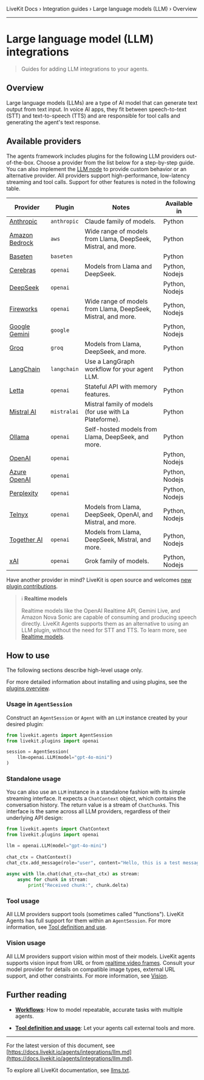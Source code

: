 LiveKit Docs › Integration guides › Large language models (LLM) › Overview

---

# Large language model (LLM) integrations

> Guides for adding LLM integrations to your agents.

## Overview

Large language models (LLMs) are a type of AI model that can generate text output from text input. In voice AI apps, they fit between speech-to-text (STT) and text-to-speech (TTS) and are responsible for tool calls and generating the agent's text response.

## Available providers

The agents framework includes plugins for the following LLM providers out-of-the-box. Choose a provider from the list below for a step-by-step guide. You can also implement the [LLM node](https://docs.livekit.io/agents/build/nodes.md#llm_node) to provide custom behavior or an alternative provider. All providers support high-performance, low-latency streaming and tool calls. Support for other features is noted in the following table.

| Provider | Plugin | Notes | Available in |
| -------- | ------ | ----- | ------------ |
| [Anthropic](https://docs.livekit.io/agents/integrations/llm/anthropic.md) | `anthropic` | Claude family of models. | Python |
| [Amazon Bedrock](https://docs.livekit.io/agents/integrations/llm/aws.md) | `aws` | Wide range of models from Llama, DeepSeek, Mistral, and more. | Python |
| [Baseten](https://docs.livekit.io/agents/integrations/llm/baseten.md) | `baseten` |  | Python |
| [Cerebras](https://docs.livekit.io/agents/integrations/llm/cerebras.md) | `openai` | Models from Llama and DeepSeek. | Python, Nodejs |
| [DeepSeek](https://docs.livekit.io/agents/integrations/llm/deepseek.md) | `openai` |  | Python, Nodejs |
| [Fireworks](https://docs.livekit.io/agents/integrations/llm/fireworks.md) | `openai` | Wide range of models from Llama, DeepSeek, Mistral, and more. | Python, Nodejs |
| [Google Gemini](https://docs.livekit.io/agents/integrations/llm/gemini.md) | `google` |  | Python, Nodejs |
| [Groq](https://docs.livekit.io/agents/integrations/llm/groq.md) | `groq` | Models from Llama, DeepSeek, and more. | Python |
| [LangChain](https://docs.livekit.io/agents/integrations/llm/langchain.md) | `langchain` | Use a LangGraph workflow for your agent LLM. | Python |
| [Letta](https://docs.livekit.io/agents/integrations/llm/letta.md) | `openai` | Stateful API with memory features. | Python |
| [Mistral AI](https://docs.livekit.io/agents/integrations/llm/mistralai.md) | `mistralai` | Mistral family of models (for use with La Plateforme). | Python |
| [Ollama](https://docs.livekit.io/agents/integrations/llm/ollama.md) | `openai` | Self-hosted models from Llama, DeepSeek, and more. | Python |
| [OpenAI](https://docs.livekit.io/agents/integrations/llm/openai.md) | `openai` |  | Python, Nodejs |
| [Azure OpenAI](https://docs.livekit.io/agents/integrations/llm/azure-openai.md) | `openai` |  | Python, Nodejs |
| [Perplexity](https://docs.livekit.io/agents/integrations/llm/perplexity.md) | `openai` |  | Python, Nodejs |
| [Telnyx](https://docs.livekit.io/agents/integrations/llm/telnyx.md) | `openai` | Models from Llama, DeepSeek, OpenAI, and Mistral, and more. | Python, Nodejs |
| [Together AI](https://docs.livekit.io/agents/integrations/llm/together.md) | `openai` | Models from Llama, DeepSeek, Mistral, and more. | Python, Nodejs |
| [xAI](https://docs.livekit.io/agents/integrations/llm/xai.md) | `openai` | Grok family of models. | Python, Nodejs |

Have another provider in mind? LiveKit is open source and welcomes [new plugin contributions](https://docs.livekit.io/agents/integrations.md#contribute).

> ℹ️ **Realtime models**
> 
> Realtime models like the OpenAI Realtime API, Gemini Live, and Amazon Nova Sonic are capable of consuming and producing speech directly. LiveKit Agents supports them as an alternative to using an LLM plugin, without the need for STT and TTS. To learn more, see [Realtime models](https://docs.livekit.io/agents/integrations/realtime.md).

## How to use

The following sections describe high-level usage only.

For more detailed information about installing and using plugins, see the [plugins overview](https://docs.livekit.io/agents/integrations.md#install).

### Usage in `AgentSession`

Construct an `AgentSession` or `Agent` with an `LLM` instance created by your desired plugin:

```python
from livekit.agents import AgentSession
from livekit.plugins import openai

session = AgentSession(
    llm=openai.LLM(model="gpt-4o-mini")
)

```

### Standalone usage

You can also use an `LLM` instance in a standalone fashion with its simple streaming interface. It expects a `ChatContext` object, which contains the conversation history. The return value is a stream of `ChatChunk`s. This interface is the same across all LLM providers, regardless of their underlying API design:

```python
from livekit.agents import ChatContext
from livekit.plugins import openai

llm = openai.LLM(model="gpt-4o-mini")
    
chat_ctx = ChatContext()
chat_ctx.add_message(role="user", content="Hello, this is a test message!")
    
async with llm.chat(chat_ctx=chat_ctx) as stream:
    async for chunk in stream:
        print("Received chunk:", chunk.delta)

```

### Tool usage

All LLM providers support tools (sometimes called "functions"). LiveKit Agents has full support for them within an `AgentSession`. For more information, see [Tool definition and use](https://docs.livekit.io/agents/build/tools.md).

### Vision usage

All LLM providers support vision within most of their models. LiveKit agents supports vision input from URL or from [realtime video frames](https://docs.livekit.io/home/client/tracks.md). Consult your model provider for details on compatible image types, external URL support, and other constraints. For more information, see [Vision](https://docs.livekit.io/agents/build/vision.md).

## Further reading

- **[Workflows](https://docs.livekit.io/agents/build/workflows.md)**: How to model repeatable, accurate tasks with multiple agents.

- **[Tool definition and usage](https://docs.livekit.io/agents/build/tools.md)**: Let your agents call external tools and more.

---


For the latest version of this document, see [https://docs.livekit.io/agents/integrations/llm.md](https://docs.livekit.io/agents/integrations/llm.md).

To explore all LiveKit documentation, see [llms.txt](https://docs.livekit.io/llms.txt).